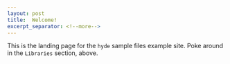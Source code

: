 ```yaml
---
layout: post
title:  Welcome!
excerpt_separator: <!--more-->
---
```


This is the landing page for the `hyde` sample files example site. Poke around in the `Libraries` section, above.
